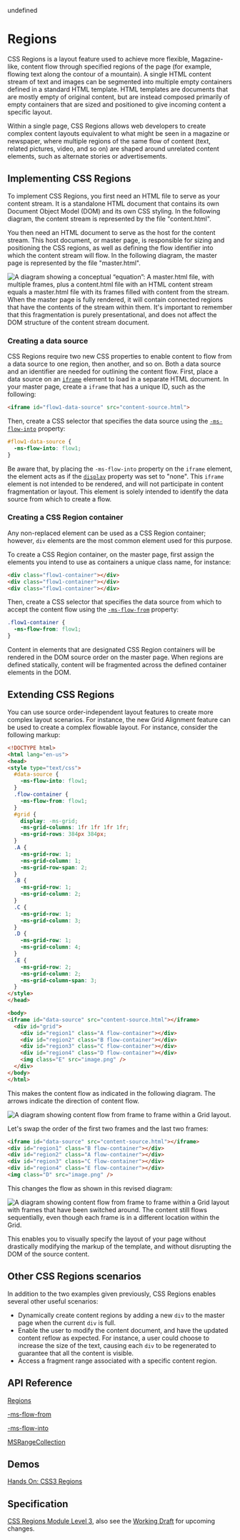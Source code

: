 undefined
# Regions

CSS Regions is a layout feature used to achieve more flexible, Magazine-like, content flow through specified regions of the page (for example, flowing text along the contour of a mountain). A single HTML content stream of text and images can be segmented into multiple empty containers defined in a standard HTML template. HTML templates are documents that are mostly empty of original content, but are instead composed primarily of empty containers that are sized and positioned to give incoming content a specific layout.

Within a single page, CSS Regions allows web developers to create complex content layouts equivalent to what might be seen in a magazine or newspaper, where multiple regions of the same flow of content (text, related pictures, video, and so on) are shaped around unrelated content elements, such as alternate stories or advertisements.


## Implementing CSS Regions

To implement CSS Regions, you first need an HTML file to serve as your content stream. It is a standalone HTML document that contains its own Document Object Model (DOM) and its own CSS styling. In the following diagram, the content stream is represented by the file "content.html".

You then need an HTML document to serve as the host for the content stream. This host document, or master page, is responsible for sizing and positioning the CSS regions, as well as defining the flow identifier into which the content stream will flow. In the following diagram, the master page is represented by the file "master.html".

![A diagram showing a conceptual “equation”: A master.html file, with multiple frames, plus a content.html file with an HTML content stream equals a master.html file with its frames filled with content from the stream.](./../media/ie10devguide_ppb4_2css_image1.png)
When the master page is fully rendered, it will contain connected regions that have the contents of the stream within them. It's important to remember that this fragmentation is purely presentational, and does not affect the DOM structure of the content stream document.

### Creating a data source

CSS Regions require two new CSS properties to enable content to flow from a data source to one region, then another, and so on. Both a data source and an identifier are needed for outlining the content flow. First, place a data source on an [`iframe`](https://msdn.microsoft.com/library/ms535258.aspx) element to load in a separate HTML document. In your master page, create a `iframe` that has a unique ID, such as the following:

```HTML
<iframe id="flow1-data-source" src="content-source.html">
```

Then, create a CSS selector that specifies the data source using the [`-ms-flow-into`](https://msdn.microsoft.com/library/hh771899.aspx) property:

```CSS
#flow1-data-source {
  -ms-flow-into: flow1;
}
```

Be aware that, by placing the `-ms-flow-into` property on the `iframe` element, the element acts as if the [`display`](https://msdn.microsoft.com/library/ms530751.aspx) property was set to "none". This `iframe` element is not intended to be rendered, and will not participate in content fragmentation or layout. This element is solely intended to identify the data source from which to create a flow.

### Creating a CSS Region container

Any non-replaced element can be used as a CSS Region container; however, `div` elements are the most common element used for this purpose.

To create a CSS Region container, on the master page, first assign the elements you intend to use as containers a unique class name, for instance:

```HTML
<div class="flow1-container"></div>
<div class="flow1-container"></div>
<div class="flow1-container"></div>
```

Then, create a CSS selector that specifies the data source from which to accept the content flow using the [`-ms-flow-from`](https://msdn.microsoft.com/library/hh771897.aspx) property:

```CSS
.flow1-container {
  -ms-flow-from: flow1;
}
```

Content in elements that are designated CSS Region containers will be rendered in the DOM source order on the master page. When regions are defined statically, content will be fragmented across the defined container elements in the DOM.


## Extending CSS Regions

You can use source order-independent layout features to create more complex layout scenarios. For instance, the new Grid Alignment feature can be used to create a complex flowable layout. For instance, consider the following markup:

```HTML
<!DOCTYPE html>
<html lang="en-us">
<head>
<style type="text/css">
  #data-source {
    -ms-flow-into: flow1;
  }
  .flow-container {
    -ms-flow-from: flow1;
  }
  #grid {
    display: -ms-grid;
    -ms-grid-columns: 1fr 1fr 1fr 1fr;
    -ms-grid-rows: 384px 384px;
  }
  .A {
    -ms-grid-row: 1;
    -ms-grid-column: 1;
    -ms-grid-row-span: 2;
  }
  .B {
    -ms-grid-row: 1;
    -ms-grid-column: 2;
  }
  .C {
    -ms-grid-row: 1;
    -ms-grid-column: 3;
  }
  .D {
    -ms-grid-row: 1;
    -ms-grid-column: 4;
  }
  .E {
    -ms-grid-row: 2;
    -ms-grid-column: 2;
    -ms-grid-column-span: 3;
  }
</style>
</head>

<body>
<iframe id="data-source" src="content-source.html"></iframe>  
  <div id="grid">
    <div id="region1" class="A flow-container"></div>
    <div id="region2" class="B flow-container"></div>
    <div id="region3" class="C flow-container"></div>
    <div id="region4" class="D flow-container"></div>
    <img class="E" src="image.png" />
  </div>
</body>
</html>
```

This makes the content flow as indicated in the following diagram. The arrows indicate the direction of content flow.

![A diagram showing content flow from frame to frame within a Grid layout.](./../media/ie10devguide_ppb4_2css_image2.png)

Let's swap the order of the first two frames and the last two frames:

```HTML
<iframe id="data-source" src="content-source.html"></iframe>
<div id="region1" class="B flow-container"></div>
<div id="region2" class="A flow-container"></div> 
<div id="region3" class="C flow-container"></div>
<div id="region4" class="E flow-container"></div>
<img class="D" src="image.png" />
```

This changes the flow as shown in this revised diagram:

![A diagram showing content flow from frame to frame within a Grid layout with frames that have been switched around. The content still flows sequentially, even though each frame is in a different location within the Grid.](./../media/ie10devguide_ppb4_2css_image3.png)

This enables you to visually specify the layout of your page without drastically modifying the markup of the template, and without disrupting the DOM of the source content.


## Other CSS Regions scenarios

In addition to the two examples given previously, CSS Regions enables several other useful scenarios:

-   Dynamically create content regions by adding a new `div` to the master page when the current `div` is full.
-   Enable the user to modify the content document, and have the updated content reflow as expected. For instance, a user could choose to increase the size of the text, causing each `div` to be regenerated to guarantee that all the content is visible.
-   Access a fragment range associated with a specific content region.



## API Reference

[Regions](https://msdn.microsoft.com/library/hh772715.aspx)

[-ms-flow-from](https://msdn.microsoft.com/library/hh771897)

[-ms-flow-into](https://msdn.microsoft.com/library/hh771899)

[MSRangeCollection](https://msdn.microsoft.com/library/hh772481)

## Demos

[Hands On: CSS3 Regions](https://developer.microsoft.com/en-us/microsoft-edge/testdrive/demos/3dtransforms/)

## Specification

[CSS Regions Module Level 3](http://go.microsoft.com/fwlink/p/?LinkID=228450), also see the [Working Draft](https://drafts.csswg.org/css-regions/) for upcoming changes. 
